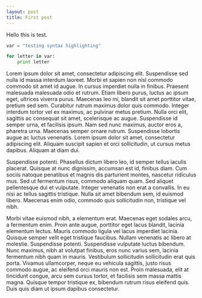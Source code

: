```yaml
---
layout: post
title: First post
---
```


Hello this is test.

```python
var = "testing syntax highlighting"

for letter in var:
    print letter
```

Lorem ipsum dolor sit amet, consectetur adipiscing elit. Suspendisse sed nulla id massa interdum laoreet. Morbi et sapien non nisl commodo commodo sit amet id augue. In cursus imperdiet nulla in finibus. Praesent malesuada malesuada odio et rutrum. Etiam libero purus, luctus ac ipsum eget, ultrices viverra purus. Maecenas leo mi, blandit sit amet porttitor vitae, pretium sed sem. Curabitur rutrum maximus dolor quis commodo. Integer interdum tortor vel ex maximus, ac pulvinar metus pretium. Nulla orci elit, sagittis ac consequat sit amet, scelerisque ac augue. Suspendisse id semper urna, et facilisis ipsum. Nam sed nunc maximus, auctor eros a, pharetra urna. Maecenas semper ornare rutrum. Suspendisse lobortis augue ac luctus venenatis. Lorem ipsum dolor sit amet, consectetur adipiscing elit. Aliquam suscipit sapien et orci sollicitudin, ut cursus metus dapibus. Aliquam at diam dui.

Suspendisse potenti. Phasellus dictum libero leo, id semper tellus iaculis placerat. Quisque at nunc dignissim, accumsan est id, finibus diam. Cum sociis natoque penatibus et magnis dis parturient montes, nascetur ridiculus mus. Sed ut fermentum risus, commodo aliquam quam. Sed aliquet pellentesque dui et vulputate. Integer venenatis non erat a convallis. In eu nisi ac tellus sagittis tristique. Nulla sit amet bibendum sem, id euismod libero. Maecenas enim odio, commodo quis sollicitudin non, tristique vel nibh.

Morbi vitae euismod nibh, a elementum erat. Maecenas eget sodales arcu, a fermentum enim. Proin ante augue, porttitor eget lacus blandit, lacinia elementum lectus. Mauris commodo ligula vel lacus imperdiet lacinia. Quisque semper velit eget tristique faucibus. Nullam venenatis ac libero at molestie. Suspendisse potenti. Suspendisse vulputate luctus bibendum. Nunc maximus, nibh at volutpat finibus, eros nunc varius sem, lacinia fermentum nibh quam in mauris. Vestibulum sollicitudin sollicitudin erat quis porta. Vivamus ullamcorper, neque eu vehicula sagittis, justo risus commodo augue, ac eleifend orci mauris non est. Proin malesuada, elit at tincidunt congue, arcu sem cursus tortor, et facilisis sem massa mattis magna. Quisque tempor tristique ex, bibendum rutrum risus eleifend quis. Duis quis diam ut ipsum dapibus consectetur.
